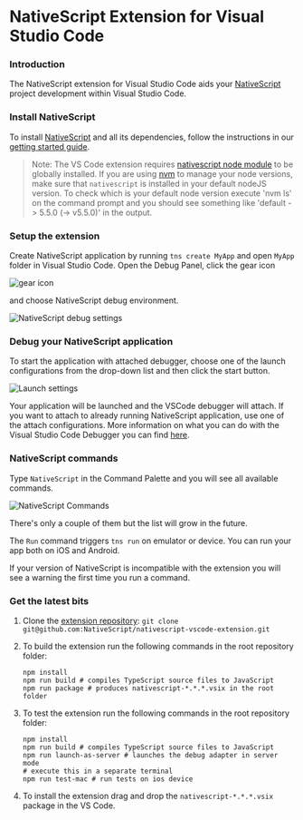 NativeScript Extension for Visual Studio Code
========

### Introduction

The NativeScript extension for Visual Studio Code aids your [NativeScript](https://www.nativescript.org/) project development within Visual Studio Code.

### Install NativeScript

To install [NativeScript](https://www.nativescript.org/) and all its dependencies, follow the instructions in our [getting started guide](http://docs.nativescript.org/start/getting-started#getting-up-and-running).

> Note: The VS Code extension requires [nativescript node module](https://www.npmjs.com/package/nativescript) to be globally installed. If you are using [nvm](https://github.com/creationix/nvm) to manage your node versions, make sure that `nativescript` is installed in your default nodeJS version. To check which is your default node version execute 'nvm ls' on the command prompt and you should see something like 'default -> 5.5.0 (-> v5.5.0)' in the output.

### Setup the extension

Create NativeScript application by running `tns create MyApp` and open `MyApp` folder in Visual Studio Code. Open the Debug Panel, click the gear icon

![gear icon](https://raw.githubusercontent.com/NativeScript/nativescript-vscode-extension/master/images/screenshots/nativescript-gear-icon.jpg)

and choose NativeScript debug environment.

![NativeScript debug settings](https://raw.githubusercontent.com/NativeScript/nativescript-vscode-extension/master/images/screenshots/nativescript-debug-settings.png)

### Debug your NativeScript application

To start the application with attached debugger, choose one of the launch configurations from the drop-down list and then click the start button.

![Launch settings](https://raw.githubusercontent.com/NativeScript/nativescript-vscode-extension/master/images/screenshots/nativescript-launch-configurations.png)

Your application will be launched and the VSCode debugger will attach. If you want to attach to already running NativeScript application, use one of the attach configurations. More information on what you can do with the Visual Studio Code Debugger you can find [here](https://code.visualstudio.com/docs/editor/debugging).

### NativeScript commands

Type `NativeScript` in the Command Palette and you will see all available commands. 

![NativeScript Commands](https://raw.githubusercontent.com/NativeScript/nativescript-vscode-extension/master/images/screenshots/nativescript-commands.png)

There's only a couple of them but the list will grow in the future.

The `Run` command triggers `tns run` on emulator or device. You can run your app both on iOS and Android.

If your version of NativeScript is incompatible with the extension you will see a warning the first time you run a command.

### Get the latest bits

1. Clone the [extension repository](https://github.com/NativeScript/nativescript-vscode-extension): `git clone git@github.com:NativeScript/nativescript-vscode-extension.git`
2. To build the extension run the following commands in the root repository folder:

    ```
    npm install
    npm run build # compiles TypeScript source files to JavaScript
    npm run package # produces nativescript-*.*.*.vsix in the root folder
    ```    

3. To test the extension run the following commands in the root repository folder:

    ```
    npm install
    npm run build # compiles TypeScript source files to JavaScript
    npm run launch-as-server # launches the debug adapter in server mode
    # execute this in a separate terminal
    npm run test-mac # run tests on ios device
    ```    

4. To install the extension drag and drop the `nativescript-*.*.*.vsix` package in the VS Code.
